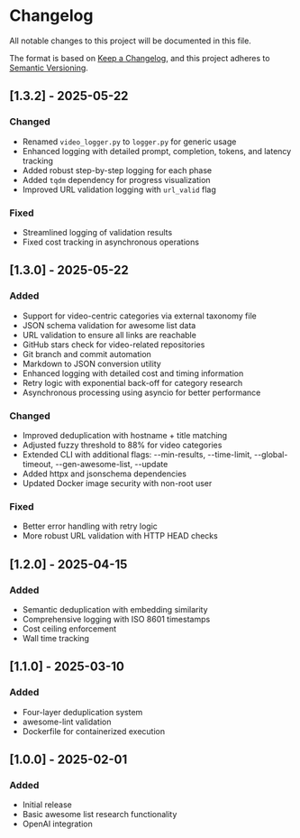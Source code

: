 # Changelog

All notable changes to this project will be documented in this file.

The format is based on [Keep a Changelog](https://keepachangelog.com/en/1.0.0/),
and this project adheres to [Semantic Versioning](https://semver.org/spec/v2.0.0.html).

## [1.3.2] - 2025-05-22

### Changed
- Renamed `video_logger.py` to `logger.py` for generic usage
- Enhanced logging with detailed prompt, completion, tokens, and latency tracking
- Added robust step-by-step logging for each phase
- Added `tqdm` dependency for progress visualization
- Improved URL validation logging with `url_valid` flag

### Fixed
- Streamlined logging of validation results
- Fixed cost tracking in asynchronous operations

## [1.3.0] - 2025-05-22

### Added
- Support for video-centric categories via external taxonomy file
- JSON schema validation for awesome list data
- URL validation to ensure all links are reachable
- GitHub stars check for video-related repositories
- Git branch and commit automation
- Markdown to JSON conversion utility
- Enhanced logging with detailed cost and timing information
- Retry logic with exponential back-off for category research
- Asynchronous processing using asyncio for better performance

### Changed
- Improved deduplication with hostname + title matching
- Adjusted fuzzy threshold to 88% for video categories
- Extended CLI with additional flags: --min-results, --time-limit, --global-timeout, --gen-awesome-list, --update
- Added httpx and jsonschema dependencies
- Updated Docker image security with non-root user

### Fixed
- Better error handling with retry logic
- More robust URL validation with HTTP HEAD checks

## [1.2.0] - 2025-04-15

### Added
- Semantic deduplication with embedding similarity
- Comprehensive logging with ISO 8601 timestamps
- Cost ceiling enforcement
- Wall time tracking

## [1.1.0] - 2025-03-10

### Added
- Four-layer deduplication system
- awesome-lint validation
- Dockerfile for containerized execution

## [1.0.0] - 2025-02-01

### Added
- Initial release
- Basic awesome list research functionality
- OpenAI integration
